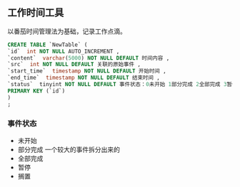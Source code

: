 ## 工作时间工具

以番茄时间管理法为基础，记录工作点滴。

```sql
CREATE TABLE `NewTable` (
`id`  int NOT NULL AUTO_INCREMENT ,
`content`  varchar(5000) NOT NULL DEFAULT 时间内容 ,
`src`  int NOT NULL DEFAULT 关联的原始事件 ,
`start_time`  timestamp NOT NULL DEFAULT 开始时间 ,
`end_time`  timestamp NOT NULL DEFAULT 结束时间 ,
`status`  tinyint NOT NULL DEFAULT 事件状态：0未开始 1部分完成 2全部完成 3暂停 4搁置 
PRIMARY KEY (`id`)
)
;
```

### 事件状态

+ 未开始
+ 部分完成 一个较大的事件拆分出来的
+ 全部完成
+ 暂停
+ 搁置